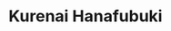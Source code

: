 --- 
title: "Kurenai Hanafubuki"
publishdate: "2019-2-9T16:48:46+02:00"
src: "https://365manga.net/manga/kurenai-hanafubuki"
image: "https://data.365manga.net/images/thumbnails/30594-kurenai-hanafubuki.jpg"
description: " Thirteen year-old Sanada Beni is part of a ninja family. After years of training, she is finally a Red ninja. She takes an oath of loyalty to fulfill all her missions as her family's 'red ninja' descendant. She sets off to the same school attended by Kiyoshi Makoto, a boy she accidentally met four years ago. Now, what will happen as Makoto continues to protect the entrance…"
---